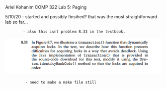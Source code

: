 Ariel Kohanim COMP 322 Lab 5: Paging 

5/10/20 - started and possibly finsihed? that was the most straightforward lab so far... 

            - also this isnt problem 8.33 in the textbook.

![](Screen%20Shot%202020-05-10%20at%206.37.54%20PM.png)

             - need to make a make file still 
